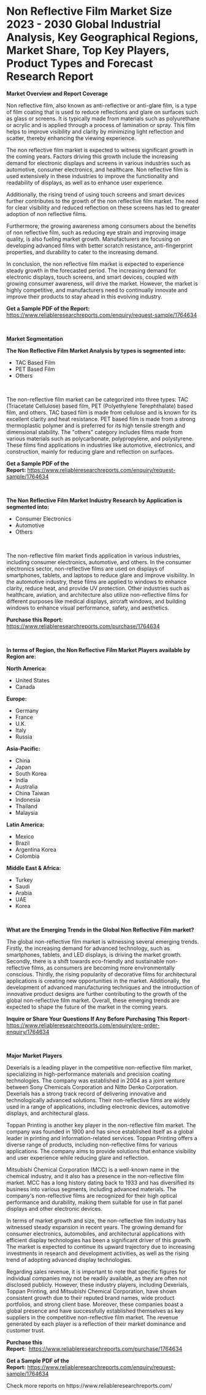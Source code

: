 <p><h1>Non Reflective Film Market Size 2023 - 2030 Global Industrial Analysis, Key Geographical Regions, Market Share, Top Key Players, Product Types and Forecast Research Report</h1></p><p><strong>Market Overview and Report Coverage</strong></p>
<p><p>Non reflective film, also known as anti-reflective or anti-glare film, is a type of film coating that is used to reduce reflections and glare on surfaces such as glass or screens. It is typically made from materials such as polyurethane or acrylic and is applied through a process of lamination or spray. This film helps to improve visibility and clarity by minimizing light reflection and scatter, thereby enhancing the viewing experience.</p><p>The non reflective film market is expected to witness significant growth in the coming years. Factors driving this growth include the increasing demand for electronic displays and screens in various industries such as automotive, consumer electronics, and healthcare. Non reflective film is used extensively in these industries to improve the functionality and readability of displays, as well as to enhance user experience.</p><p>Additionally, the rising trend of using touch screens and smart devices further contributes to the growth of the non reflective film market. The need for clear visibility and reduced reflection on these screens has led to greater adoption of non reflective films.</p><p>Furthermore, the growing awareness among consumers about the benefits of non reflective film, such as reducing eye strain and improving image quality, is also fueling market growth. Manufacturers are focusing on developing advanced films with better scratch resistance, anti-fingerprint properties, and durability to cater to the increasing demand.</p><p>In conclusion, the non reflective film market is expected to experience steady growth in the forecasted period. The increasing demand for electronic displays, touch screens, and smart devices, coupled with growing consumer awareness, will drive the market. However, the market is highly competitive, and manufacturers need to continually innovate and improve their products to stay ahead in this evolving industry.</p></p>
<p><strong>Get a Sample PDF of the Report:</strong> <a href="https://www.reliableresearchreports.com/enquiry/request-sample/1764634">https://www.reliableresearchreports.com/enquiry/request-sample/1764634</a></p>
<p>&nbsp;</p>
<p><strong>Market Segmentation</strong></p>
<p><strong>The Non Reflective Film Market Analysis by types is segmented into:</strong></p>
<p><ul><li>TAC Based Film</li><li>PET Based Film</li><li>Others</li></ul></p>
<p>&nbsp;</p>
<p><p>The non-reflective film market can be categorized into three types: TAC (Triacetate Cellulose) based film, PET (Polyethylene Terephthalate) based film, and others. TAC based film is made from cellulose and is known for its excellent clarity and heat resistance. PET based film is made from a strong thermoplastic polymer and is preferred for its high tensile strength and dimensional stability. The "others" category includes films made from various materials such as polycarbonate, polypropylene, and polystyrene. These films find applications in industries like automotive, electronics, and construction, mainly for reducing glare and reflection on surfaces.</p></p>
<p><strong>Get a Sample PDF of the Report:</strong>&nbsp;<a href="https://www.reliableresearchreports.com/enquiry/request-sample/1764634">https://www.reliableresearchreports.com/enquiry/request-sample/1764634</a></p>
<p>&nbsp;</p>
<p><strong>The Non Reflective Film Market Industry Research by Application is segmented into:</strong></p>
<p><ul><li>Consumer Electronics</li><li>Automotive</li><li>Others</li></ul></p>
<p>&nbsp;</p>
<p><p>The non-reflective film market finds application in various industries, including consumer electronics, automotive, and others. In the consumer electronics sector, non-reflective films are used on displays of smartphones, tablets, and laptops to reduce glare and improve visibility. In the automotive industry, these films are applied to windows to enhance clarity, reduce heat, and provide UV protection. Other industries such as healthcare, aviation, and architecture also utilize non-reflective films for different purposes like medical displays, aircraft windows, and building windows to enhance visual performance, safety, and aesthetics.</p></p>
<p><strong>Purchase this Report:</strong>&nbsp; <a href="https://www.reliableresearchreports.com/purchase/1764634">https://www.reliableresearchreports.com/purchase/1764634</a></p>
<p>&nbsp;</p>
<p><strong>In terms of Region, the Non Reflective Film Market Players available by Region are:</strong></p>
<p>
    <p> <strong> North America: </strong>
        <ul>
            <li>United States</li>
            <li>Canada</li>
        </ul>
        </p> 
    <p> <strong> Europe: </strong>
        <ul>
            <li>Germany</li>
            <li>France</li>
            <li>U.K.</li>
            <li>Italy</li>
            <li>Russia</li>
        </ul>
        </p> 
    <p> <strong> Asia-Pacific: </strong>
        <ul>
            <li>China</li>
            <li>Japan</li>
            <li>South Korea</li>
            <li>India</li>
            <li>Australia</li>
            <li>China Taiwan</li>
            <li>Indonesia</li>
            <li>Thailand</li>
            <li>Malaysia</li>
        </ul>
        </p> 
    <p> <strong> Latin America: </strong>
        <ul>
            <li>Mexico</li>
            <li>Brazil</li>
            <li>Argentina Korea</li>
            <li>Colombia</li>
        </ul>
        </p> 
    <p> <strong> Middle East & Africa: </strong>
        <ul>
            <li>Turkey</li>
            <li>Saudi</li>
            <li>Arabia</li>
            <li>UAE</li>
            <li>Korea</li>
        </ul>
    </p>
    </p>
<p>&nbsp;</p>
<p><strong>What are the Emerging Trends in the Global Non Reflective Film market?</strong></p>
<p><p>The global non-reflective film market is witnessing several emerging trends. Firstly, the increasing demand for advanced technology, such as smartphones, tablets, and LED displays, is driving the market growth. Secondly, there is a shift towards eco-friendly and sustainable non-reflective films, as consumers are becoming more environmentally conscious. Thirdly, the rising popularity of decorative films for architectural applications is creating new opportunities in the market. Additionally, the development of advanced manufacturing techniques and the introduction of innovative product designs are further contributing to the growth of the global non-reflective film market. Overall, these emerging trends are expected to shape the future of the market in the coming years.</p></p>
<p><strong>Inquire or Share Your Questions If Any Before Purchasing This Report</strong>- <a href="https://www.reliableresearchreports.com/enquiry/pre-order-enquiry/1764634">https://www.reliableresearchreports.com/enquiry/pre-order-enquiry/1764634</a></p>
<p>&nbsp;</p>
<p><strong>Major Market Players</strong></p>
<p><p>Dexerials is a leading player in the competitive non-reflective film market, specializing in high-performance materials and precision coating technologies. The company was established in 2004 as a joint venture between Sony Chemicals Corporation and Nitto Denko Corporation. Dexerials has a strong track record of delivering innovative and technologically advanced solutions. Their non-reflective films are widely used in a range of applications, including electronic devices, automotive displays, and architectural glass.</p><p>Toppan Printing is another key player in the non-reflective film market. The company was founded in 1900 and has since established itself as a global leader in printing and information-related services. Toppan Printing offers a diverse range of products, including non-reflective films for various applications. The company aims to provide solutions that enhance visibility and user experience while reducing glare and reflection.</p><p>Mitsubishi Chemical Corporation (MCC) is a well-known name in the chemical industry, and it also has a presence in the non-reflective film market. MCC has a long history dating back to 1933 and has diversified its business into various segments, including advanced materials. The company's non-reflective films are recognized for their high optical performance and durability, making them suitable for use in flat panel displays and other electronic devices.</p><p>In terms of market growth and size, the non-reflective film industry has witnessed steady expansion in recent years. The growing demand for consumer electronics, automobiles, and architectural applications with efficient display technologies has been a significant driver of this growth. The market is expected to continue its upward trajectory due to increasing investments in research and development activities, as well as the rising trend of adopting advanced display technologies.</p><p>Regarding sales revenue, it is important to note that specific figures for individual companies may not be readily available, as they are often not disclosed publicly. However, these industry players, including Dexerials, Toppan Printing, and Mitsubishi Chemical Corporation, have shown consistent growth due to their reputed brand names, wide product portfolios, and strong client base. Moreover, these companies boast a global presence and have successfully established themselves as key suppliers in the competitive non-reflective film market. The revenue generated by each player is a reflection of their market dominance and customer trust.</p></p>
<p><strong>Purchase this Report:</strong>&nbsp;&nbsp;<a href="https://www.reliableresearchreports.com/purchase/1764634">https://www.reliableresearchreports.com/purchase/1764634</a></p>
<p></p>
<p><strong>Get a Sample PDF of the Report:</strong>&nbsp;<a href="https://www.reliableresearchreports.com/enquiry/request-sample/1764634">https://www.reliableresearchreports.com/enquiry/request-sample/1764634</a></p>
<p>Check more reports on https://www.reliableresearchreports.com/</p>